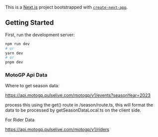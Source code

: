 This is a [Next.js](https://nextjs.org/) project bootstrapped with [`create-next-app`](https://github.com/vercel/next.js/tree/canary/packages/create-next-app).

## Getting Started

First, run the development server:

```bash
npm run dev
# or
yarn dev
# or
pnpm dev
```

### MotoGP Api Data

Where to get season data:

https://api.motogp.pulselive.com/motogp/v1/events?seasonYear=2023

process this using the get() route in /season/route.ts, this will format the data to be processed by getSeasonDataLocal.ts on the client side.

For Rider Data

https://api.motogp.pulselive.com/motogp/v1/riders
